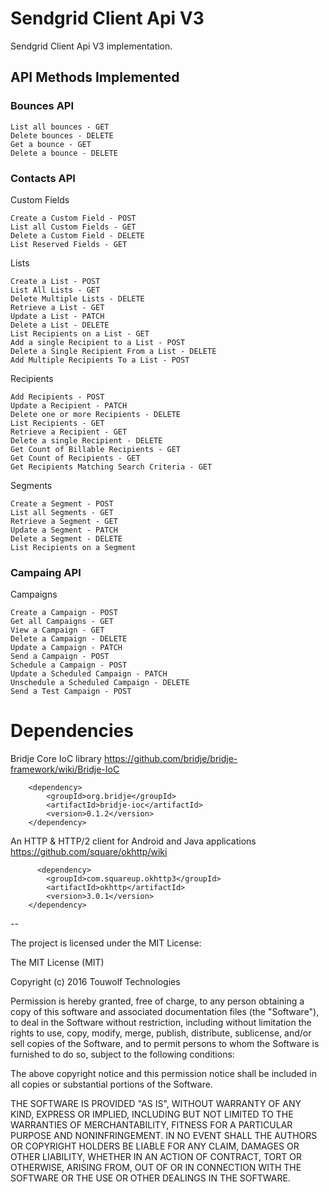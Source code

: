 # Sendgrid Client Api V3

Sendgrid Client Api V3 implementation.

## API Methods Implemented

### Bounces API 

    List all bounces - GET
    Delete bounces - DELETE
    Get a bounce - GET
    Delete a bounce - DELETE
    
### Contacts API

Custom Fields

    Create a Custom Field - POST
    List all Custom Fields - GET
    Delete a Custom Field - DELETE
    List Reserved Fields - GET

Lists

    Create a List - POST
    List All Lists - GET
    Delete Multiple Lists - DELETE
    Retrieve a List - GET
    Update a List - PATCH
    Delete a List - DELETE
    List Recipients on a List - GET
    Add a single Recipient to a List - POST
    Delete a Single Recipient From a List - DELETE
    Add Multiple Recipients To a List - POST

Recipients

    Add Recipients - POST
    Update a Recipient - PATCH
    Delete one or more Recipients - DELETE
    List Recipients - GET
    Retrieve a Recipient - GET
    Delete a single Recipient - DELETE
    Get Count of Billable Recipients - GET
    Get Count of Recipients - GET
    Get Recipients Matching Search Criteria - GET

Segments

    Create a Segment - POST
    List all Segments - GET
    Retrieve a Segment - GET
    Update a Segment - PATCH
    Delete a Segment - DELETE
    List Recipients on a Segment

### Campaing API

Campaigns

    Create a Campaign - POST
    Get all Campaigns - GET
    View a Campaign - GET
    Delete a Campaign - DELETE
    Update a Campaign - PATCH
    Send a Campaign - POST
    Schedule a Campaign - POST
    Update a Scheduled Campaign - PATCH
    Unschedule a Scheduled Campaign - DELETE
    Send a Test Campaign - POST


Dependencies
============

Bridje Core IoC library https://github.com/bridje/bridje-framework/wiki/Bridje-IoC

        <dependency>
            <groupId>org.bridje</groupId>
            <artifactId>bridje-ioc</artifactId>
            <version>0.1.2</version>
        </dependency>
        


An HTTP & HTTP/2 client for Android and Java applications https://github.com/square/okhttp/wiki

          <dependency>
            <groupId>com.squareup.okhttp3</groupId>
            <artifactId>okhttp</artifactId>
            <version>3.0.1</version>
        </dependency>


--

The project is licensed under the MIT License:

The MIT License (MIT)

Copyright (c) 2016 Touwolf Technologies

Permission is hereby granted, free of charge, to any person obtaining a copy
of this software and associated documentation files (the "Software"), to deal
in the Software without restriction, including without limitation the rights
to use, copy, modify, merge, publish, distribute, sublicense, and/or sell
copies of the Software, and to permit persons to whom the Software is
furnished to do so, subject to the following conditions:

The above copyright notice and this permission notice shall be included in all
copies or substantial portions of the Software.

THE SOFTWARE IS PROVIDED "AS IS", WITHOUT WARRANTY OF ANY KIND, EXPRESS OR
IMPLIED, INCLUDING BUT NOT LIMITED TO THE WARRANTIES OF MERCHANTABILITY,
FITNESS FOR A PARTICULAR PURPOSE AND NONINFRINGEMENT. IN NO EVENT SHALL THE
AUTHORS OR COPYRIGHT HOLDERS BE LIABLE FOR ANY CLAIM, DAMAGES OR OTHER
LIABILITY, WHETHER IN AN ACTION OF CONTRACT, TORT OR OTHERWISE, ARISING FROM,
OUT OF OR IN CONNECTION WITH THE SOFTWARE OR THE USE OR OTHER DEALINGS IN THE
SOFTWARE.
